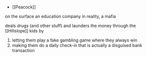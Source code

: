- [[Peacock]]

on the surface an education company
in reality, a mafia

deals drugs (and other stuff) and launders the money through the [[Hillslope]] kids by
1. letting them play a fake gambling game where they always win
2. making them do a daily check-in that is actually a disguised bank transaction